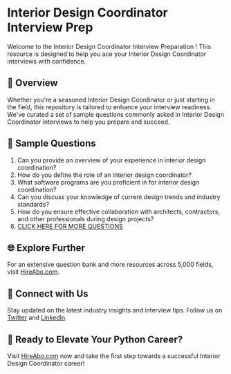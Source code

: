 # Interior Design Coordinator Interview Prep

Welcome to the Interior Design Coordinator Interview Preparation ! This resource is designed to help you ace your Interior Design Coordinator interviews with confidence.

## 🚀 Overview

Whether you're a seasoned Interior Design Coordinator or just starting in the field, this repository is tailored to enhance your interview readiness. We've curated a set of sample questions commonly asked in Interior Design Coordinator interviews to help you prepare and succeed.

## 📝 Sample Questions

1. Can you provide an overview of your experience in interior design coordination?
2. How do you define the role of an interior design coordinator?
3. What software programs are you proficient in for interior design coordination?
4. Can you discuss your knowledge of current design trends and industry standards?
5. How do you ensure effective collaboration with architects, contractors, and other professionals during design projects?
6. [CLICK HERE FOR MORE QUESTIONS](https://hireabo.com/job/6_2_13/Interior%20Design%20Coordinator)

## 🌐 Explore Further

For an extensive question bank and more resources across 5,000 fields, visit [HireAbo.com](https://www.hireabo.com).

## 📱 Connect with Us

Stay updated on the latest industry insights and interview tips. Follow us on [Twitter](https://twitter.com/hireabo) and [LinkedIn](https://www.linkedin.com/in/hire-abo-3609972a8/).

## 🚀 Ready to Elevate Your Python Career?

Visit [HireAbo.com](https://www.hireabo.com) now and take the first step towards a successful Interior Design Coordinator career!
